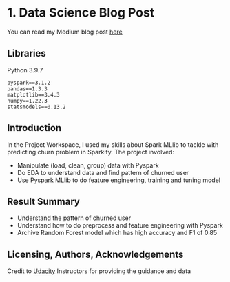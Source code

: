 # 1. Data Science Blog Post

You can read my Medium blog post [here](https://medium.com/@hoangminhduong93/sparkify-churn-prediction-b8b6ef88ab09)

## Libraries
Python 3.9.7
```
pyspark==3.1.2
pandas==1.3.3
matplotlib==3.4.3
numpy==1.22.3
statsmodels==0.13.2
```

## Introduction
In the Project Workspace, I used my skills about Spark MLlib to tackle with predicting churn problem in Sparkify.
The project involved:
  - Manipulate (load, clean, group) data with Pyspark
  - Do EDA to understand data and find pattern of churned user
  - Use Pyspark MLlib to do feature engineering, training and tuning model

## Result Summary
- Understand the pattern of churned user
- Understand how to do preprocess and feature engineering with Pyspark
- Archive Random Forest model which has high accuracy and F1 of 0.85

## Licensing, Authors, Acknowledgements
Credit to [Udacity](https://www.udacity.com/) Instructors for providing the guidance and data